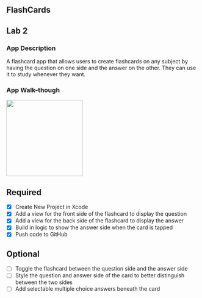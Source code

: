 ## FlashCards

## Lab 2

### App Description
A flashcard app that allows users to create flashcards on any subject by having the question on one side and the answer on the other. They can use it to study whenever they want.

### App Walk-though

<img src="https://i.imgur.com/mEeSXZx.gif" width=200><br>

## Required
- [x] Create New Project in Xcode
- [x] Add a view for the front side of the flashcard to display the question
- [x] Add a view for the back side of the flashcard to display the answer
- [x] Build in logic to show the answer side when the card is tapped
- [x] Push code to GitHub
## Optional
- [ ] Toggle the flashcard between the question side and the answer side
- [ ] Style the question and answer side of the card to better distinguish between the two sides
- [ ] Add selectable multiple choice answers beneath the card
